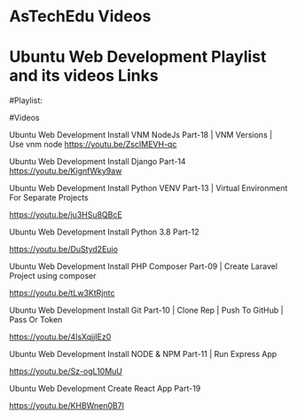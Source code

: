 # AsTechEdu Videos



# Ubuntu Web Development Playlist and its videos Links

#Playlist: 


#Videos

Ubuntu Web Development Install VNM NodeJs Part-18 | VNM Versions | Use vnm node
https://youtu.be/ZscIMEVH-qc

Ubuntu Web Development Install Django Part-14
https://youtu.be/KignfWky9aw

Ubuntu Web Development Install Python VENV Part-13 | Virtual Environment For Separate Projects

https://youtu.be/ju3HSu8QBcE

Ubuntu Web Development Install Python 3.8 Part-12

https://youtu.be/DuStyd2Euio

Ubuntu Web Development Install PHP Composer Part-09 | Create Laravel Project using composer

https://youtu.be/tLw3KtRjntc

Ubuntu Web Development Install Git Part-10 | Clone Rep | Push To GitHub | Pass Or Token

https://youtu.be/4lsXqjjIEz0

Ubuntu Web Development Install NODE & NPM Part-11 |  Run Express App

https://youtu.be/Sz-ogL10MuU

Ubuntu  Web Development Create React App Part-19

https://youtu.be/KHBWnen0B7I



